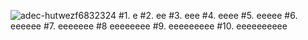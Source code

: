![adec-hutwezf6832324](https://github.com/user-attachments/assets/4c0477d2-7119-4b66-b3fc-3fb8c00eb9e9)
#1.
    e
#2.
    ee
#3.
    eee
#4.
    eeee
#5.
    eeeee
#6.
    eeeeee
#7.
    eeeeeee
#8
    eeeeeeee
#9.
    eeeeeeeee
#10.
    eeeeeeeeee